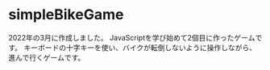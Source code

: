 # simpleBikeGame
2022年の3月に作成しました。
JavaScriptを学び始めて2個目に作ったゲームです。
キーボードの十字キーを使い、バイクが転倒しないように操作しながら、進んで行くゲームです。
